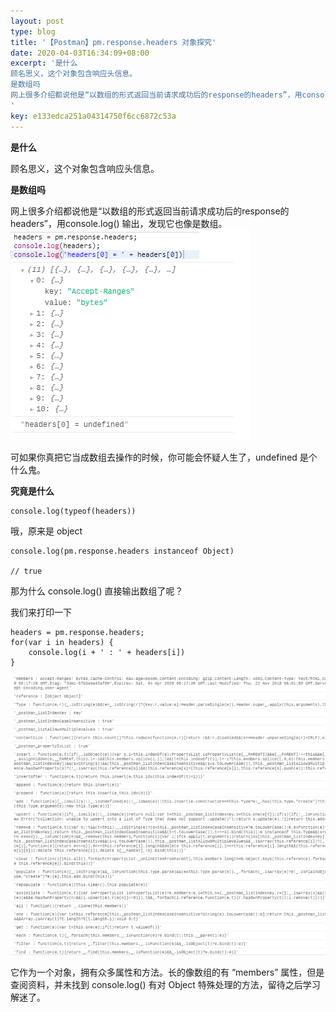 ```yaml
---  
layout: post  
type: blog  
title: '【Postman】pm.response.headers 对象探究'  
date: 2020-04-03T16:34:09+08:00  
excerpt: '是什么
顾名思义，这个对象包含响应头信息。
是数组吗
网上很多介绍都说他是“以数组的形式返回当前请求成功后的response的headers”，用console.log() 输出，发现它也像是数组。
'  
key: e133edca251a04314750f6cc6872c53a  
---  
```


**是什么**

顾名思义，这个对象包含响应头信息。

**是数组吗**

网上很多介绍都说他是“以数组的形式返回当前请求成功后的response的headers”，用console.log() 输出，发现它也像是数组。  
![image.png](/blog/files/images/5e751ba6fd92c5457bbaea0828ceeae8.png "image.png")

可如果你真把它当成数组去操作的时候，你可能会怀疑人生了，undefined 是个什么鬼。

**究竟是什么**

```
console.log(typeof(headers))
```

哦，原来是 object

```
console.log(pm.response.headers instanceof Object)

// true
```

那为什么 console.log() 直接输出数组了呢？

我们来打印一下

```
headers = pm.response.headers;
for(var i in headers) {
    console.log(i + ' : ' + headers[i])
}
```

![image.png](/blog/files/images/a14dcc11a57f50c58e6d2443564682c6.png "image.png")

它作为一个对象，拥有众多属性和方法。长的像数组的有 “members” 属性，但是查阅资料，并未找到 console.log() 有对 Object 特殊处理的方法，留待之后学习解迷了。